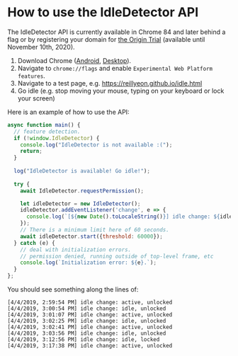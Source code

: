 # How to use the IdleDetector API

The IdleDetector API is currently available in Chrome 84 and later behind a flag or by registering your domain for [the Origin Trial](https://developers.chrome.com/origintrials/#/view_trial/551690954352885761) (available until November 10th, 2020).

1) Download Chrome ([Android](https://play.google.com/store/apps/details?id=com.android.chrome), [Desktop](https://www.google.com/chrome/)).
2) Navigate to `chrome://flags` and enable `Experimental Web Platform features`.
3) Navigate to a test page, e.g. https://reillyeon.github.io/idle.html
4) Go idle (e.g. stop moving your mouse, typing on your keyboard or lock your screen)

Here is an example of how to use the API:

```javascript
async function main() {
  // feature detection.
  if (!window.IdleDetector) {
    console.log("IdleDetector is not available :(");
    return;
  }
  
  log("IdleDetector is available! Go idle!");
  
  try {
    await IdleDetector.requestPermission();

    let idleDetector = new IdleDetector();
    idleDetector.addEventListener('change', e => {
      console.log(`[${new Date().toLocaleString()}] idle change: ${idleDetector.userState}, ${idleDetector.screenState}`);
    });
    // There is a minimum limit here of 60 seconds.
    await idleDetector.start({threshold: 60000});
  } catch (e) {
    // deal with initialization errors.
    // permission denied, running outside of top-level frame, etc
    console.log(`Initialization error: ${e}.`);
  }
};
```

You should see something along the lines of:

```
[4/4/2019, 2:59:54 PM] idle change: active, unlocked
[4/4/2019, 3:00:54 PM] idle change: idle, unlocked
[4/4/2019, 3:01:07 PM] idle change: active, unlocked
[4/4/2019, 3:02:25 PM] idle change: idle, unlocked
[4/4/2019, 3:02:41 PM] idle change: active, unlocked
[4/4/2019, 3:03:56 PM] idle change: idle, unlocked
[4/4/2019, 3:12:56 PM] idle change: idle, locked
[4/4/2019, 3:17:38 PM] idle change: active, unlocked
```
